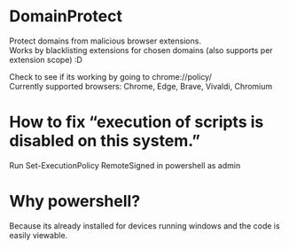 # DomainProtect
Protect domains from malicious browser extensions.  
Works by blacklisting extensions for chosen domains (also supports per extension scope) :D

Check to see if its working by going to chrome://policy/  
Currently supported browsers: Chrome, Edge, Brave, Vivaldi, Chromium

# How to fix “execution of scripts is disabled on this system.”
Run Set-ExecutionPolicy RemoteSigned in powershell as admin

# Why powershell?
Because its already installed for devices running windows and the code is easily viewable.

